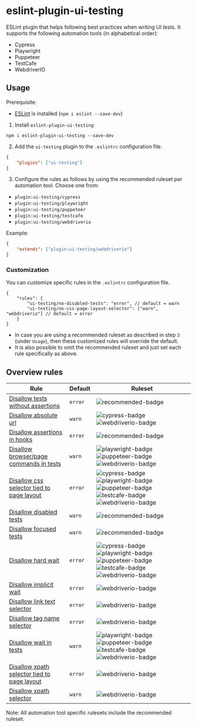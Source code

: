 # eslint-plugin-ui-testing

ESLint plugin that helps following best practices when writing UI tests. It supports the following automation tools (in alphabetical order):

-   Cypress
-   Playwright
-   Puppeteer
-   TestCafe
-   WebdriverIO

## Usage

Prerequisite:

-   [ESLint](http://eslint.org) is installed (`npm i eslint --save-dev`)

1. Install `eslint-plugin-ui-testing`:

```
npm i eslint-plugin-ui-testing --save-dev
```

2. Add the `ui-testing` plugin to the `.eslintrc` configuration file.

```json
{
    "plugins": ["ui-testing"]
}
```

3. Configure the rules as follows by using the recommended ruleset per automation tool. Choose one from:

-   `plugin:ui-testing/cypress`
-   `plugin:ui-testing/playwright`
-   `plugin:ui-testing/puppeteer`
-   `plugin:ui-testing/testcafe`
-   `plugin:ui-testing/webdriverio`

Example:

```json
{
    "extends": ["plugin:ui-testing/webdriverio"]
}
```

### Customization

You can customize specific rules in the `.eslintrc` configuration file.

```
{
    "rules": {
        "ui-testing/no-disabled-tests": "error", // default = warn
        "ui-testing/no-css-page-layout-selector": ["warn", "webdriverio"] // default = error
    }
}
```

-   In case you are using a recommended ruleset as described in step `3` (under `Usage`), then these customized rules will override the default.
-   It is also possible to omit the recommended ruleset and just set each rule specifically as above.

## Overview rules

| Rule                                                                                       | Default | Ruleset                                                                                                  |
| ------------------------------------------------------------------------------------------ | ------- | -------------------------------------------------------------------------------------------------------- |
| [Disallow tests without assertions](docs/rules/missing-assertion-in-test.md)               | `error` | ![recommended-badge][]                                                                                   |
| [Disallow absolute url](docs/rules/no-absolute-url.md)                                     | `warn`  | ![cypress-badge][] ![webdriverio-badge][]                                                                |
| [Disallow assertions in hooks](docs/rules/no-assertions-in-hooks.md)                       | `error` | ![recommended-badge][]                                                                                   |
| [Disallow browser/page commands in tests](docs/rules/no-browser-commands-in-tests.md)      | `warn`  | ![playwright-badge][] ![puppeteer-badge][] ![webdriverio-badge][]                                        |
| [Disallow css selector tied to page layout](docs/rules/no-css-page-layout-selector.md)     | `error` | ![cypress-badge][] ![playwright-badge][] ![puppeteer-badge][] ![testcafe-badge][] ![webdriverio-badge][] |
| [Disallow disabled tests](docs/rules/no-disabled-tests.md)                                 | `warn`  | ![recommended-badge][]                                                                                   |
| [Disallow focused tests](docs/rules/no-focused-tests.md)                                   | `warn`  | ![recommended-badge][]                                                                                   |
| [Disallow hard wait](docs/rules/no-hard-wait.md)                                           | `error` | ![cypress-badge][] ![playwright-badge][] ![puppeteer-badge][] ![testcafe-badge][] ![webdriverio-badge][] |
| [Disallow implicit wait](docs/rules/no-implicit-wait.md)                                   | `error` | ![webdriverio-badge][]                                                                                   |
| [Disallow link text selector](docs/rules/no-link-text-selector.md)                         | `error` | ![webdriverio-badge][]                                                                                   |
| [Disallow tag name selector](docs/rules/no-tag-name-selector.md)                           | `error` | ![webdriverio-badge][]                                                                                   |
| [Disallow wait in tests](docs/rules/no-wait-in-tests.md)                                   | `warn`  | ![playwright-badge][] ![puppeteer-badge][] ![testcafe-badge][] ![webdriverio-badge][]                    |
| [Disallow xpath selector tied to page layout](docs/rules/no-xpath-page-layout-selector.md) | `error` | ![webdriverio-badge][]                                                                                   |
| [Disallow xpath selector](docs/rules/no-xpath-selector.md)                                 | `warn`  | ![webdriverio-badge][]                                                                                   |

Note: All automation tool specific rulesets include the recommended ruleset.

[recommended-badge]: https://img.shields.io/badge/recommended-brightgreen
[cypress-badge]: https://img.shields.io/badge/cypress-black
[playwright-badge]: https://img.shields.io/badge/playwright-blue
[puppeteer-badge]: https://img.shields.io/badge/puppeteer-3eb489
[testcafe-badge]: https://img.shields.io/badge/testcafe-a4cada
[webdriverio-badge]: https://img.shields.io/badge/webdriverio-orange
